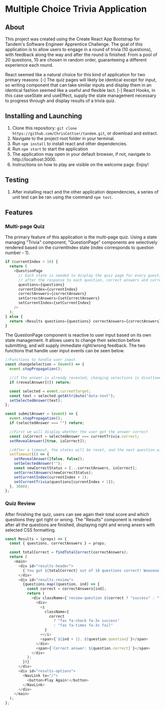 # Multiple Choice Trivia Application

## About

This project was created using the Create React App Bootstrap for Tandem's Software Engineer Apprentice Challenge. The goal of this
application is to allow users to engage in a round of trivia (10 questions), with feedback along the way and after the round is finished.
From a pool of 20 questions, 10 are chosen in random order, guaranteeing a different experience each round.

React seemed like a natural choice for this kind of application for two primary reasons:
[-] The quiz pages will likely be identical except for input, so writing component that can take similar inputs and display them
in an identical fashion seemed like a useful and flexible tact.
[-] React Hooks, in this case useState and useEffect, supply the state management necessary to progress through and display results of a trivia
quiz.

## Installing and Launching

1. Clone this repository: `git clone https://github.com/ChrisCottier/tandem.git`, or download and extract.
2. Navigate to the project root folder in your terminal.
3. Run `npm install` to install react and other dependencies.
4. Run `npm start` to start the application
5. The application may open in your default browser, if not, navigate to http://localhost:3000.
6. Instructions on how to play are visible on the welcome page. Enjoy!

## Testing

1. After installing react and the other application dependencies, a series of unit test can be ran using the command `npm test`.

## Features

### Multi-page Quiz

The primary feature of this application is the multi-page quiz. Using a state managing "Trivia" component, "QuestionPage" components are selectively rendered based on the currentIndex state (index corresponds to question number - 1).

```javascript
if (currentIndex < 10) {
  return (
    <QuestionPage
      // Each state is needed to display the quiz page for every question.
      // after the response to each question, correct answers and current page are updated
      questions={questions}
      currentIndex={currentIndex}
      correctAnswers={correctAnswers}
      setCorrectAnswers={setCorrectAnswers}
      setCurrentIndex={setCurrentIndex}
    />
  );
} else {
  return <Results questions={questions} correctAnswers={correctAnswers} />;
}
```

The QuestionPage component is reactive to user input based on its own state management. It allows users to change their selection before submitting, and will supply immediate right/wrong feedback. The two functions that handle user input events can be seen below.

```javascript
//Functions to handle user input
const changeSelection = (event) => {
  event.stopPropagation();

  //if the answer is already revealed, changing selections is disallowed
  if (revealAnswer[0]) return;

  const selected = event.currentTarget;
  const text = selected.getAttribute("data-text");
  setSelectedAnswer(text);
};

const submitAnswer = (event) => {
  event.stopPropagation();
  if (selectedAnswer === "") return;

  //First we will display whether the user got the answer correct
  const isCorrect = selectedAnswer === currentTrivia.correct;
  setRevealAnswer([true, isCorrect]);

  //After a timeout, the states will be reset, and the next question will be shown.
  setTimeout(() => {
    setRevealAnswer([false, false]);
    setSelectedAnswer("");
    const newCorrectStatus = [...correctAnswers, isCorrect];
    setCorrectAnswers(newCorrectStatus);
    setCurrentIndex(currentIndex + 1);
    setCurrentTrivia(questions[currentIndex + 1]);
  }, 3000);
};
```

### Quiz Review

After finishing the quiz, users can see again their total score and which questions they got right or wrong. The "Results" component is rendered after all the questions are finished, displaying right and wrong ansers with selected CSS formatting.

```javascript
const Results = (props) => {
  const { questions, correctAnswers } = props;

  const totalCorrect = findTotalCorrect(correctAnswers);
  return (
    <main>
      <div id="results-header">
        {`You got ${totalCorrect} out of 10 questions correct! Woooooo`}
      </div>
      <div id="results-review">
        {questions.map((question, ind) => {
          const correct = correctAnswers[ind];
          return (
            <div className={`review-question ${correct ? "success" : "fail"}`}>
              <div>
                <i
                  className={
                    correct
                      ? "fas fa-check fa-3x success"
                      : "fas fa-times fa-3x fail"
                  }
                ></i>
                <span>{`${ind + 1}. ${question.question}`}</span>
              </div>
              <span>{`Correct answer: ${question.correct}`}</span>
            </div>
          );
        })}
      </div>
      <div id="results-options">
        <NavLink to="/">
          <button>Play Again!</button>
        </NavLink>
      </div>
    </main>
  );
};
```
